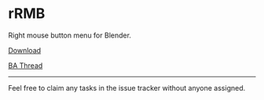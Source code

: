 rRMB
====

Right mouse button menu for Blender.

[Download](https://drive.google.com/file/d/0B8V1o1Fl0ub1YllmT3pURDY5RHM/edit?usp=sharing)

[BA Thread](http://blenderartists.org/forum/showthread.php?337445-Addon-WIP-rRMB-Menu-0-3)

---

Feel free to claim any tasks in the issue tracker without anyone assigned.
